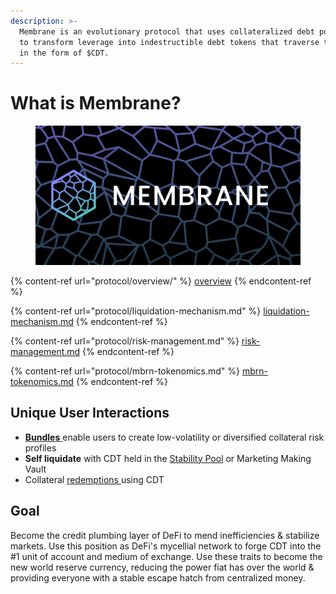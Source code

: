 ```yaml
---
description: >-
  Membrane is an evolutionary protocol that uses collateralized debt positions
  to transform leverage into indestructible debt tokens that traverse the Cosmos
  in the form of $CDT.
---
```


# What is Membrane?

<figure><img src=".gitbook/assets/image.png" alt=""><figcaption></figcaption></figure>

{% content-ref url="protocol/overview/" %}
[overview](protocol/overview/)
{% endcontent-ref %}

{% content-ref url="protocol/liquidation-mechanism.md" %}
[liquidation-mechanism.md](protocol/liquidation-mechanism.md)
{% endcontent-ref %}

{% content-ref url="protocol/risk-management.md" %}
[risk-management.md](protocol/risk-management.md)
{% endcontent-ref %}

{% content-ref url="protocol/mbrn-tokenomics.md" %}
[mbrn-tokenomics.md](protocol/mbrn-tokenomics.md)
{% endcontent-ref %}

## Unique User Interactions

* [**Bundles** ](protocol/overview/asset-bundles.md)enable users to create low-volatility or diversified collateral risk profiles
* **Self liquidate** with CDT held in the [Stability Pool](smart-contracts/stability-pool.md) or Marketing Making Vault
* Collateral [redemptions ](smart-contracts/positions.md#redeemcollateral)using CDT

## Goal

Become the credit plumbing layer of DeFi to mend inefficiencies & stabilize markets. Use this position as DeFi's mycellial network to forge CDT into the #1 unit of account and medium of exchange. Use these traits to become the new world reserve currency, reducing the power fiat has over the world & providing everyone with a stable escape hatch from centralized money.
